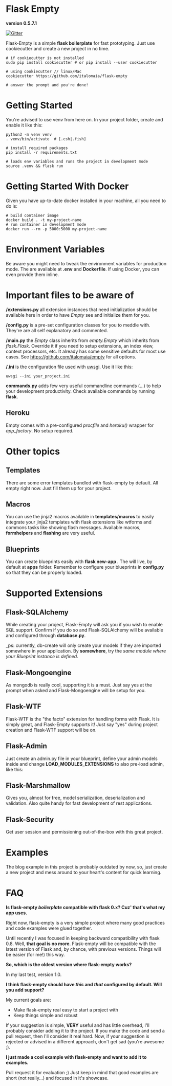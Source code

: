 Flask Empty
===========

**version 0.5.7.1**

[![Gitter](https://badges.gitter.im/Join%20Chat.svg)](https://gitter.im/italomaia/flask-empty?utm_source=badge&utm_medium=badge&utm_campaign=pr-badge&utm_content=badge)

Flask-Empty is a simple **flask boilerplate** for fast prototyping. Just
use cookiecutter and create a new project in no time.

```shell
# if cookiecutter is not installed
sudo pip install cookiecutter # or pip install --user cookiecutter

# using cookiecutter // linux/Mac
cookiecutter https://github.com/italomaia/flask-empty

# answer the prompt and you're done!
```

Getting Started
===============

You're advised to use venv from here on. In your project folder,
create and enable it like this:

```shell
python3 -m venv venv
. venv/bin/activate  # [.csh|.fish]

# install required packages
pip install -r requirements.txt

# loads env variables and runs the project in development mode
source .venv && flask run
```

Getting Started With Docker
===========================

Given you have up-to-date docker installed in your machine,
all you need to do is:

```shell
# build container image
docker build . -t my-project-name
# run container in development mode
docker run --rm -p 5000:5000 my-project-name
```

Environment Variables
=====================

Be aware you might need to tweak the environment variables for production
mode. The are available at **.env** and **Dockerfile**. If using Docker,
you can even provide them inline.

Important files to be aware of
==============================

**<project>/extensions.py** all extension instances that need initialization should be available
here in order to have _Empty_ see and initialize them for you.

**<project>/config.py** is a pre-set configuration classes for you to meddle with. They're are all self explanatory
and commented.

**<project>/main.py** the _Empty_ class inherits from _empty.Empty_ which inherits from _flask.Flask_. Override it if you need to setup extensions, an index view, context processors, etc. It already has some sensitive defaults for most use cases. See https://github.com/italomaia/empty for all options.

**<project>/<project>.ini** is the configuration file used with
[uwsgi](https://github.com/unbit/uwsgi). Use it like this:

```
uwsgi --ini your_project.ini
```

**commands.py** adds few very useful commandline commands (...) to help your development productivity. Check available commands by running **flask**.

## Heroku

Empty comes with a pre-configured _procfile_ and _heroku()_ wrapper for _app_factory_. No setup required.

Other topics
============

## Templates

There are some error templates bundled with flask-empty by default. All empty right now. Just fill them up for your project.

## Macros

You can use the jinja2 macros available in **templates/macros** to easily integrate your jinja2 templates with
flask extensions like wtforms and commons tasks like showing flash messages. Available macros, **formhelpers** and **flashing** are very useful.

## Blueprints

You can create blueprints easily with **flask new-app <name>**. The will live, by default
at **apps** folder. Remember to configure your blueprints in **config.py** so that they
can be properly loaded.

# Supported Extensions

## Flask-SQLAlchemy

While creating your project, Flask-Empty will ask you if you wish to enable SQL support. Confirm if you do so
and Flask-SQLAlchemy will be available and configured through **database.py**.

_ps: currently, db-create will only create your models if they are imported somewhere in your application.
By **somewhere**, try the *same module where your Blueprint instance is defined*.

## Flask-Mongoengine

As mongodb is really cool, supporting it is a must. Just say yes at the prompt when asked
and Flask-Mongoengine will be setup for you.

## Flask-WTF

Flask-WTF is the "the facto" extension for handling forms with Flask. It is simply great, and Flask-Empty
supports it! Just say "yes" during project creation and Flask-WTF support will be on.

## Flask-Admin

Just create an admin.py file in your blueprint, define your admin models inside and change
**LOAD_MODULES_EXTENSIONS** to also pre-load admin, like this:

## Flask-Marshmallow

Gives you, almost for free, model serialization, deserialization and validation. Also
quite handy for fast development of rest applications.

## Flask-Security

Get user session and permissioning out-of-the-box with this great project.

Examples
========

The blog example in this project is probably outdated by now, so, just create a new project
and mess around to your heart's content for quick learning.

FAQ
===
**Is flask-empty _boilerplate_ compatible with flask 0.x? Cuz' that's what my app uses.**

Right now, flask-empty is a very simple project where many good practices and code examples were glued together.

Until recently I was focused in keeping backward compatibility with flask 0.8. Well, **that goal is no more**.
Flask-empty will be compatible with the latest version of Flask and, by chance, with previous versions.
Things will be easier (for me!) this way.

**So, which is the oldest version where flask-empty works?**

In my last test, version 1.0.

**I think flask-empty should have _this_ and _that_ configured by default. Will you add support?**

My current goals are:

* Make flask-empty real easy to start a project with
* Keep things simple and robust

If your suggestion is simple, **VERY** useful and has little overhead, I'll probably consider adding it to the project.
If you make the code and send a pull request, then I'll consider it real hard. Now, if your suggestion is rejected or advised in a different approach, don't get sad (you're awesome ;).

**I just made a cool example with flask-empty and want to add it to examples.**

Pull request it for evaluation ;)
Just keep in mind that good examples are short (not really...) and focused in it's showcase.
